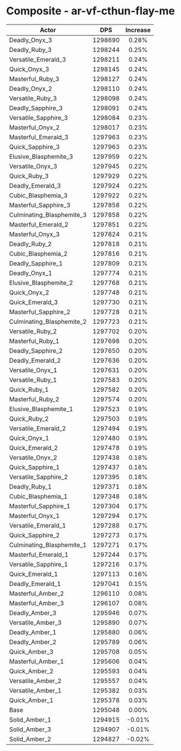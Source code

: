 # Composite - ar-vf-cthun-flay-me
| Actor | DPS | Increase |
|---|:---:|:---:|
|Deadly_Onyx_3|1298690|0.28%|
|Deadly_Ruby_3|1298244|0.25%|
|Versatile_Emerald_3|1298211|0.24%|
|Quick_Onyx_3|1298145|0.24%|
|Masterful_Ruby_3|1298127|0.24%|
|Deadly_Onyx_2|1298110|0.24%|
|Versatile_Ruby_3|1298098|0.24%|
|Deadly_Sapphire_3|1298091|0.24%|
|Versatile_Sapphire_3|1298084|0.23%|
|Masterful_Onyx_2|1298017|0.23%|
|Masterful_Emerald_3|1297963|0.23%|
|Quick_Sapphire_3|1297963|0.23%|
|Elusive_Blasphemite_3|1297959|0.22%|
|Versatile_Onyx_3|1297945|0.22%|
|Quick_Ruby_3|1297929|0.22%|
|Deadly_Emerald_3|1297924|0.22%|
|Cubic_Blasphemia_3|1297922|0.22%|
|Masterful_Sapphire_3|1297858|0.22%|
|Culminating_Blasphemite_3|1297858|0.22%|
|Masterful_Emerald_2|1297851|0.22%|
|Masterful_Onyx_3|1297824|0.21%|
|Deadly_Ruby_2|1297818|0.21%|
|Cubic_Blasphemia_2|1297816|0.21%|
|Deadly_Sapphire_1|1297809|0.21%|
|Deadly_Onyx_1|1297774|0.21%|
|Elusive_Blasphemite_2|1297768|0.21%|
|Quick_Onyx_2|1297748|0.21%|
|Quick_Emerald_3|1297730|0.21%|
|Masterful_Sapphire_2|1297728|0.21%|
|Culminating_Blasphemite_2|1297723|0.21%|
|Versatile_Ruby_2|1297702|0.20%|
|Masterful_Ruby_1|1297698|0.20%|
|Deadly_Sapphire_2|1297650|0.20%|
|Deadly_Emerald_2|1297636|0.20%|
|Versatile_Onyx_1|1297631|0.20%|
|Versatile_Ruby_1|1297583|0.20%|
|Quick_Ruby_1|1297582|0.20%|
|Masterful_Ruby_2|1297574|0.20%|
|Elusive_Blasphemite_1|1297523|0.19%|
|Quick_Ruby_2|1297503|0.19%|
|Versatile_Emerald_2|1297494|0.19%|
|Quick_Onyx_1|1297480|0.19%|
|Quick_Emerald_2|1297478|0.19%|
|Versatile_Onyx_2|1297438|0.18%|
|Quick_Sapphire_1|1297437|0.18%|
|Versatile_Sapphire_2|1297395|0.18%|
|Deadly_Ruby_1|1297371|0.18%|
|Cubic_Blasphemia_1|1297348|0.18%|
|Masterful_Sapphire_1|1297304|0.17%|
|Masterful_Onyx_1|1297294|0.17%|
|Versatile_Emerald_1|1297288|0.17%|
|Quick_Sapphire_2|1297273|0.17%|
|Culminating_Blasphemite_1|1297271|0.17%|
|Masterful_Emerald_1|1297244|0.17%|
|Versatile_Sapphire_1|1297216|0.17%|
|Quick_Emerald_1|1297113|0.16%|
|Deadly_Emerald_1|1297041|0.15%|
|Masterful_Amber_2|1296110|0.08%|
|Masterful_Amber_3|1296107|0.08%|
|Deadly_Amber_3|1295946|0.07%|
|Versatile_Amber_3|1295890|0.07%|
|Deadly_Amber_1|1295880|0.06%|
|Deadly_Amber_2|1295789|0.06%|
|Quick_Amber_3|1295708|0.05%|
|Masterful_Amber_1|1295606|0.04%|
|Quick_Amber_2|1295593|0.04%|
|Versatile_Amber_2|1295557|0.04%|
|Versatile_Amber_1|1295382|0.03%|
|Quick_Amber_1|1295378|0.03%|
|Base|1295048|0.00%|
|Solid_Amber_1|1294915|-0.01%|
|Solid_Amber_3|1294907|-0.01%|
|Solid_Amber_2|1294827|-0.02%|

